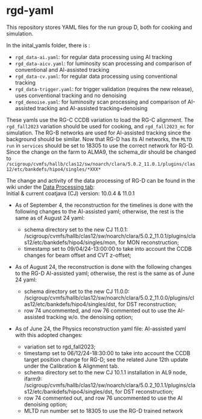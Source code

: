 # rgd-yaml

This repository stores YAML files for the run group D, both for cooking and simulation.

In the inital_yamls folder, there is :
- `rgd_data-ai.yaml`: for regular data processing using AI tracking
- `rgd_data-aicv.yaml`: for luminosity scan processing and comparison of conventional and AI-assisted tracking 
- `rgd_data-cv.yaml`: for regular data processing using conventional tracking
- `rgd_data-trigger.yaml`: for trigger validation (requires the new release), uses conventional tracking and no denoising
- `rgd_denoise.yaml`: for luminosity scan processing and comparison of AI-assisted tracking and AI-assisted tracking+denoising


These yamls use the RG-C CCDB variation to load the RG-C alignment. The `rgd_fall2023` variation should be used for cooking, and `rgd_fall2023_mc` for simulation.
The RG-B networks are used for AI-assisted tracking since the background should be similar. Now that RG-D has its AI networks, the `MLTD run` in `services` should be set to 18305 to use the correct network for RG-D.
Since the change on the farm to ALMA9, the schema_dir should be changed to `/scigroup/cvmfs/hallb/clas12/sw/noarch/clara/5.0.2_11.0.1/plugins/clas12/etc/bankdefs/hipo4/singles/*XXX*`

The change and activity of the data processing of RG-D can be found in the wiki under the [Data Processing tab](https://clasweb.jlab.org/wiki/index.php/Run_Group_D#tab=Data_Processing_2):  
Initial & current coatjava (CJ) version: 10.0.4 & 11.0.1
- As of September 4, the reconstruction for the timelines is done with the following changes to the AI-assisted yaml; otherwise, the rest is the same as of August 24 yaml:
    - schema directory set to the new CJ 11.0.1: /scigroup/cvmfs/hallb/clas12/sw/noarch/clara/5.0.2_11.0.1/plugins/clas12/etc/bankdefs/hipo4/singles/mon, for MON reconstruction;
    - timestamp set to 09/04/24-13:00:00 to take into account the CCDB changes for beam offset and CVT z-offset;

- As of August 24, the reconstruction is done with the following changes to the RG-D AI-assisted yaml; otherwise, the rest is the same as of June 24 yaml:
    - schema directory set to the new CJ 11.0.0: /scigroup/cvmfs/hallb/clas12/sw/noarch/clara/5.0.2_11.0.0/plugins/clas12/etc/bankdefs/hipo4/singles/dst, for DST reconstruction;
    - row 74 uncommented, and row 76 commented out to use the AI-assisted tracking w/o. the denoising option; 

- As of June 24, the Physics reconstruction yaml file: AI-assisted yaml with this adopted changes:
    - variation set to rgd_fall2023;
    - timestamp set to 06/12/24-18:30:00 to take into account the CCDB target position change for RG-D; see the related June 12th update under the Calibration & Alignment tab.
    - schema directory set to the new CJ 10.1.1 installation in AL9 node, ifarm9: /scigroup/cvmfs/hallb/clas12/sw/noarch/clara/5.0.2_10.1.1/plugins/clas12/etc/bankdefs/hipo4/singles/dst, for DST reconstruction;
    - row 74 commented out, and row 76 uncommented to use the AI denoising option; 
    - MLTD run number set to 18305 to use the RG-D trained network
